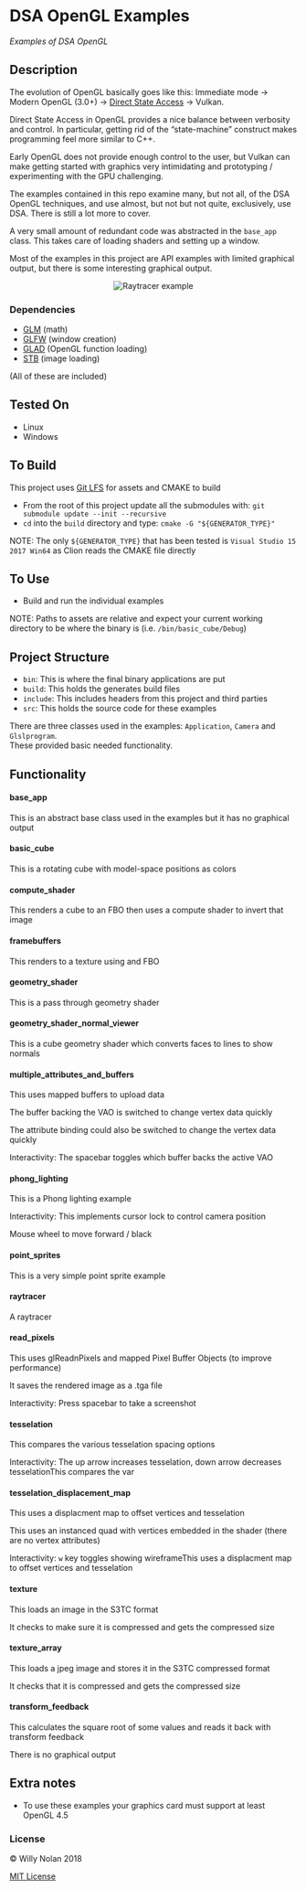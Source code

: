 # DSA OpenGL Examples
*Examples of DSA OpenGL*

## Description
The evolution of OpenGL basically goes like this:
Immediate mode -> Modern OpenGL (3.0+) -> [Direct State Access](https://www.khronos.org/registry/OpenGL/extensions/EXT/EXT_direct_state_access.txt) -> Vulkan.

Direct State Access in OpenGL provides a nice balance between verbosity and control. In particular, getting rid of the “state-machine” construct makes programming feel more similar to C++.

Early OpenGL does not provide enough control to the user, but Vulkan can make getting started with graphics very intimidating and prototyping / experimenting with the GPU challenging.


The examples contained in this repo examine many, but not all, of the DSA OpenGL techniques, and use almost, but not but not quite, exclusively, use DSA. There is still a lot more to cover.

A very small amount of redundant code was abstracted in the `base_app` class. This takes care of loading shaders and setting up a window.

Most of the examples in this project are API examples with limited graphical output, but there is some interesting graphical output.

<p align="center">
  <img src="https://i.imgur.com/PRn5OeT.png" title="Raytracer example" />
</p>

### Dependencies
- [GLM](https://github.com/g-truc/glm) (math)
- [GLFW](https://github.com/glfw/glfw) (window creation)
- [GLAD](https://github.com/Dav1dde/gladhttps://github.com/Dav1dde/glad) (OpenGL function loading)
- [STB](https://github.com/nothings/stb) (image loading)

(All of these are included)

## Tested On
- Linux
- Windows

## To Build
This project uses [Git LFS](https://git-lfs.github.com/) for assets and CMAKE to build
- From the root of this project update all the submodules with: `git submodule update --init --recursive`
- `cd` into the `build` directory and type: `cmake -G "${GENERATOR_TYPE}"`

NOTE: The only `${GENERATOR_TYPE}` that has been tested is `Visual Studio 15 2017 Win64` as Clion reads the CMAKE file directly

## To Use
- Build and run the individual examples

NOTE: Paths to assets are relative and expect your current working directory to be where the binary is (i.e. `/bin/basic_cube/Debug`)

## Project Structure
- `bin`: This is where the final binary applications are put
- `build`: This holds the generates build files
- `include`: This includes headers from this project and third parties
- `src`: This holds the source code for these examples

There are three classes used in the examples: `Application`, `Camera` and `Glslprogram`.  
These provided basic needed functionality.

## Functionality

#### base_app
This is an abstract base class used in the examples but it has no graphical output

#### basic_cube
This is a rotating cube with model-space positions as colors

#### compute_shader
This renders a cube to an FBO then uses a compute shader to invert that image

#### framebuffers
This renders to a texture using and FBO

#### geometry_shader
This is a pass through geometry shader
  
#### geometry_shader_normal_viewer
This is a cube geometry shader which converts faces to lines to show normals

#### multiple_attributes_and_buffers
This uses mapped buffers to upload data

The buffer backing the VAO is switched to change vertex data quickly

The attribute binding could also be switched to change the vertex data quickly

Interactivity: The spacebar toggles which buffer backs the active VAO 

#### phong_lighting
This is a Phong lighting example

Interactivity: This implements cursor lock to control camera position

Mouse wheel to move forward / black

#### point_sprites
This is a very simple point sprite example

#### raytracer
A raytracer

#### read_pixels
This uses glReadnPixels and mapped Pixel Buffer Objects (to improve performance)

It saves the rendered image as a .tga file

Interactivity: Press spacebar to take a screenshot

#### tesselation
This compares the various tesselation spacing options

Interactivity: The up arrow increases tesselation, down arrow decreases tesselationThis compares the var

#### tesselation_displacement_map
This uses a displacment map to offset vertices and tesselation

This uses an instanced quad with vertices embedded in the shader (there are no vertex attributes)

Interactivity: `w` key toggles showing wireframeThis uses a displacment map to offset vertices and tesselation

#### texture
This loads an image in the S3TC format

It checks to make sure it is compressed and gets the compressed size

#### texture_array
This loads a jpeg image and stores it in the S3TC compressed format

It checks that it is compressed and gets the compressed size

#### transform_feedback
This calculates the square root of some values and reads it back with transform feedback

There is no graphical output

## Extra notes
- To use these examples your graphics card must support at least OpenGL 4.5

### License

:copyright: Willy Nolan 2018

[MIT License](http://en.wikipedia.org/wiki/MIT_License)
